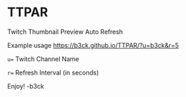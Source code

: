 # TTPAR
Twitch Thumbnail Preview Auto Refresh

Example usage https://b3ck.github.io/TTPAR/?u=b3ck&r=5

`u=` Twitch Channel Name

`r=` Refresh Interval (in seconds)


Enjoy!
-b3ck
